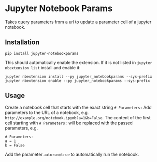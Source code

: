 Jupyter Notebook Params
=======================

Takes query parameters from a url to update a parameter cell of a jupyter notebook.


Installation
------------

    pip install jupyter-notebookparams

This should automatically enable the extension. If it is not listed in `jupyter nbextension list` install and enable it:

    jupyter nbextension install --py jupyter_notebookparams --sys-prefix
    jupyter nbextension enable --py jupyter_notebookparams --sys-prefix


Usage
-----

Create a notebook cell that starts with the exact string `# Parameters:`
Add parameters to the URL of a notebook, e.g. `http://example.org/notebook.ipynb?a=1&b=False`.
The content of the first cell starting with `# Parameters:` will be replaced with the passed parameters, e.g.

    # Parameters:
    a = 1
    b = False

Add the parameter `autorun=true` to automatically run the notebook.
